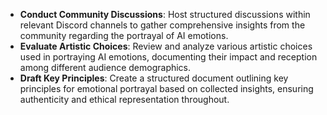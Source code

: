 - **Conduct Community Discussions**: Host structured discussions within relevant Discord channels to gather comprehensive insights from the community regarding the portrayal of AI emotions.
- **Evaluate Artistic Choices**: Review and analyze various artistic choices used in portraying AI emotions, documenting their impact and reception among different audience demographics.
- **Draft Key Principles**: Create a structured document outlining key principles for emotional portrayal based on collected insights, ensuring authenticity and ethical representation throughout.